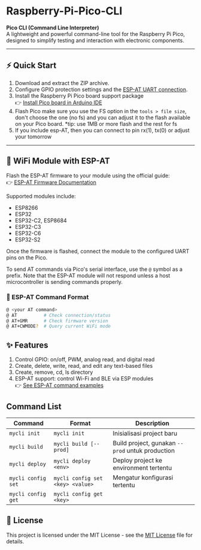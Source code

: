 # Raspberry-Pi-Pico-CLI

**Pico CLI (Command Line Interpreter)**  
A lightweight and powerful command-line tool for the Raspberry Pi Pico, designed to simplify testing and interaction with electronic components.

---

## ⚡ Quick Start

1. Download and extract the ZIP archive.
2. Configure GPIO protection settings and the [ESP-AT UART connection](#-wifi-module-with-esp-at).
3. Install the Raspberry Pi Pico board support package  
   👉 [Install Pico board in Arduino IDE](https://docs.arduino.cc/hardware/raspberry-pi-pico/)
4. Flash Pico make sure you use the FS option in the ```tools > file size```, don't choose the one (no fs) and you can adjust it to the flash available on your Pico board.
*tip: use 1MB or more flash and the rest for fs
5. If you include esp-AT, then you can connect to pin rx(1), tx(0) or adjust your tomorrow

---

## 📡 WiFi Module with ESP-AT

Flash the ESP-AT firmware to your module using the official guide:  
👉 [ESP-AT Firmware Documentation](https://docs.espressif.com/projects/esp-at/en/latest/esp32c3/)

Supported modules include:
- ESP8266  
- ESP32  
- ESP32-C2, ESP8684  
- ESP32-C3  
- ESP32-C6  
- ESP32-S2

Once the firmware is flashed, connect the module to the configured UART pins on the Pico.

To send AT commands via Pico's serial interface, use the `@` symbol as a prefix. Note that the ESP-AT module will not respond unless a host microcontroller is sending commands properly.

### 📘 ESP-AT Command Format

```bash
@ <your AT command>
@ AT          # Check connection/status
@ AT+GMR      # Check firmware version
@ AT+CWMODE?  # Query current WiFi mode
```

## ✨ Features

1. Control GPIO: on/off, PWM, analog read, and digital read
2. Create, delete, write, read, and edit any text-based files
3. Create, remove, cd, ls directory
4. ESP-AT support: control Wi-Fi and BLE via ESP modules  
   👉 [See ESP-AT command examples](https://docs.espressif.com/projects/esp-at/en/latest/esp32c3/AT_Command_Examples/index.html)

## Command List
| Command                     | Format                          | Description                           |
|----------------------------|----------------------------------|---------------------------------------|
| `mycli init`               | `mycli init`                     | Inisialisasi project baru             |
| `mycli build`              | `mycli build [--prod]`           | Build project, gunakan `--prod` untuk production |
| `mycli deploy`             | `mycli deploy <env>`             | Deploy project ke environment tertentu |
| `mycli config set`         | `mycli config set <key> <value>` | Mengatur konfigurasi tertentu         |
| `mycli config get`         | `mycli config get <key>`


## 📄 License

This project is licensed under the MIT License - see the [MIT License](https://img.shields.io/badge/license-MIT-green) file for details.

